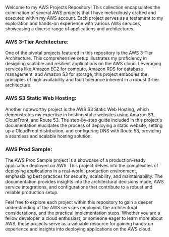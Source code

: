 Welcome to my AWS Projects Repository! This collection encapsulates the culmination of several AWS projects that I have meticulously crafted and executed within my AWS account. Each project serves as a testament to my exploration and hands-on experience with various AWS services, showcasing a diverse range of applications and architectures.

### AWS 3-Tier Architecture:
One of the pivotal projects featured in this repository is the AWS 3-Tier Architecture. This comprehensive setup illustrates my proficiency in designing scalable and resilient applications on the AWS cloud. Leveraging services like Amazon EC2 for compute, Amazon RDS for database management, and Amazon S3 for storage, this project embodies the principles of high availability and fault tolerance inherent in a robust 3-tier architecture.

### AWS S3 Static Web Hosting:
Another noteworthy project is the AWS S3 Static Web Hosting, which demonstrates my expertise in hosting static websites using Amazon S3, CloudFront, and Route 53. The step-by-step guide included in this project's documentation elucidates the process of deploying a static website, setting up a CloudFront distribution, and configuring DNS with Route 53, providing a seamless and scalable hosting solution.

### AWS Prod Sample:
The AWS Prod Sample project is a showcase of a production-ready application deployed on AWS. This project delves into the complexities of deploying applications in a real-world, production environment, emphasizing best practices for security, scalability, and maintainability. The documentation provides insights into the architectural decisions made, AWS service integrations, and configurations that contribute to a robust and reliable production setup.

Feel free to explore each project within this repository to gain a deeper understanding of the AWS services employed, the architectural considerations, and the practical implementation steps. Whether you are a fellow developer, a cloud enthusiast, or someone eager to learn more about AWS, these projects serve as a valuable resource for gaining hands-on experience and insights into deploying applications on the AWS cloud.
